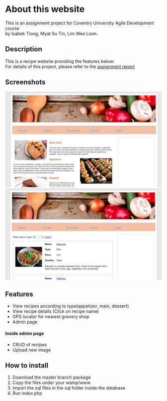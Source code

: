 # About this website
This is an assignment project for Coventry University Agile Development course<br>
by Isabek Tiong, Myat Su Tin, Lim Wee Loon. <br>

## Description
This is a recipe website providing the features below: <br>
For details of this project, please refer to the [assignment report](https://github.com/isabeltiongsk/recipe-website/blob/master/GroupReportv1.pdf)

## Screenshots
![alt text](https://github.com/isabeltiongsk/recipe-website/blob/master/demo/demo1.JPG) <br>
![alt text](https://github.com/isabeltiongsk/recipe-website/blob/master/demo/demo2.JPG) <br>

## Features
* View recipes according to type(appetizer, main, dessert)
* View recipe details (Click on recipe name)
* GPS locator for nearest grocery shop
* Admin page

#### Inside admin page
* CRUD of recipes
* Upload new image

## How to install
1. Download the master branch package <br>
2. Copy the files under your wamp/www <br>
3. Import the sql files in the sql folder inside the database <br>
4. Run index.php <br>

